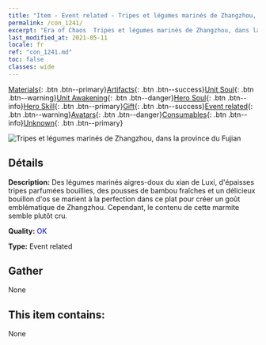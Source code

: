 ```yaml
---
title: "Item - Event related - Tripes et légumes marinés de Zhangzhou, dans la province du Fujian"
permalink: /con_1241/
excerpt: "Era of Chaos  Tripes et légumes marinés de Zhangzhou, dans la province du Fujian"
last_modified_at: 2021-05-11
locale: fr
ref: "con_1241.md"
toc: false
classes: wide
---
```

 [Materials](/ItemsFR/){: .btn .btn--primary}[Artifacts](/ItemsFR/Artifacts/){: .btn .btn--success}[Unit Soul](/ItemsFR/UnitSoul/){: .btn .btn--warning}[Unit Awakening](/ItemsFR/UnitAwakening/){: .btn .btn--danger}[Hero Soul](/ItemsFR/HeroSoul/){: .btn .btn--info}[Hero Skill](/ItemsFR/HeroSkill/){: .btn .btn--primary}[Gift](/ItemsFR/Gift/){: .btn .btn--success}[Event related](/ItemsFR/Events/){: .btn .btn--warning}[Avatars](/ItemsFR/Avatars/){: .btn .btn--danger}[Consumables](/ItemsFR/Consumables/){: .btn .btn--info}[Unknown](/ItemsFR/Unknown/){: .btn .btn--primary}

 ![Tripes et légumes marinés de Zhangzhou, dans la province du Fujian](/images/t/i_81531331.png)

## Détails
 **Description:** Des légumes marinés aigres-doux du xian de Luxi, d'épaisses tripes parfumées bouillies, des pousses de bambou fraîches et un délicieux bouillon d'os se marient à la perfection dans ce plat pour créer un goût emblématique de Zhangzhou. Cependant, le contenu de cette marmite semble plutôt cru.

 **Quality:** <span style="color: #0000CD">OK</span>

 **Type:** Event related

## Gather

  None

## This item contains:

  None

